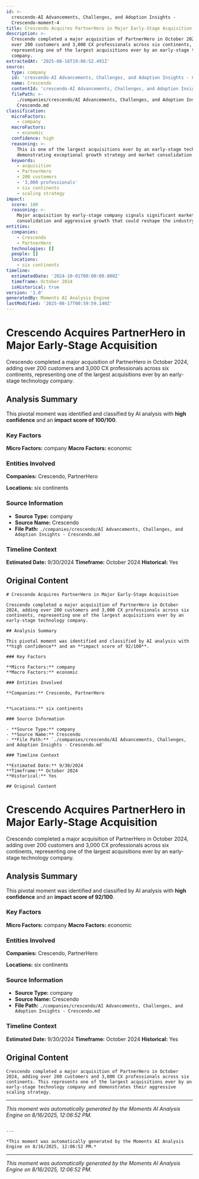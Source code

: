 ```yaml
---
id: >-
  crescendo-AI Advancements, Challenges, and Adoption Insights -
  Crescendo-moment-4
title: Crescendo Acquires PartnerHero in Major Early-Stage Acquisition
description: >-
  Crescendo completed a major acquisition of PartnerHero in October 2024, adding
  over 200 customers and 3,000 CX professionals across six continents,
  representing one of the largest acquisitions ever by an early-stage technology
  company.
extractedAt: '2025-08-16T19:06:52.491Z'
source:
  type: company
  id: 'crescendo-AI Advancements, Challenges, and Adoption Insights - Crescendo'
  name: Crescendo
  contentId: 'crescendo-AI Advancements, Challenges, and Adoption Insights - Crescendo'
  filePath: >-
    ./companies/crescendo/AI Advancements, Challenges, and Adoption Insights -
    Crescendo.md
classification:
  microFactors:
    - company
  macroFactors:
    - economic
  confidence: high
  reasoning: >-
    This is one of the largest acquisitions ever by an early-stage tech company,
    demonstrating exceptional growth strategy and market consolidation
  keywords:
    - acquisition
    - PartnerHero
    - 200 customers
    - '3,000 professionals'
    - six continents
    - scaling strategy
impact:
  score: 100
  reasoning: >-
    Major acquisition by early-stage company signals significant market
    consolidation and aggressive growth that could reshape the industry
entities:
  companies:
    - Crescendo
    - PartnerHero
  technologies: []
  people: []
  locations:
    - six continents
timeline:
  estimatedDate: '2024-10-01T00:00:00.000Z'
  timeframe: October 2024
  isHistorical: true
version: '1.0'
generatedBy: Moments AI Analysis Engine
lastModified: '2025-08-17T00:59:59.140Z'
---
```

# Crescendo Acquires PartnerHero in Major Early-Stage Acquisition

Crescendo completed a major acquisition of PartnerHero in October 2024, adding over 200 customers and 3,000 CX professionals across six continents, representing one of the largest acquisitions ever by an early-stage technology company.

## Analysis Summary

This pivotal moment was identified and classified by AI analysis with **high confidence** and an **impact score of 100/100**.

### Key Factors

**Micro Factors:** company
**Macro Factors:** economic

### Entities Involved

**Companies:** Crescendo, PartnerHero


**Locations:** six continents

### Source Information

- **Source Type:** company
- **Source Name:** Crescendo
- **File Path:** `./companies/crescendo/AI Advancements, Challenges, and Adoption Insights - Crescendo.md`

### Timeline Context

**Estimated Date:** 9/30/2024
**Timeframe:** October 2024
**Historical:** Yes

## Original Content

```
# Crescendo Acquires PartnerHero in Major Early-Stage Acquisition

Crescendo completed a major acquisition of PartnerHero in October 2024, adding over 200 customers and 3,000 CX professionals across six continents, representing one of the largest acquisitions ever by an early-stage technology company.

## Analysis Summary

This pivotal moment was identified and classified by AI analysis with **high confidence** and an **impact score of 92/100**.

### Key Factors

**Micro Factors:** company
**Macro Factors:** economic

### Entities Involved

**Companies:** Crescendo, PartnerHero


**Locations:** six continents

### Source Information

- **Source Type:** company
- **Source Name:** Crescendo
- **File Path:** `./companies/crescendo/AI Advancements, Challenges, and Adoption Insights - Crescendo.md`

### Timeline Context

**Estimated Date:** 9/30/2024
**Timeframe:** October 2024
**Historical:** Yes

## Original Content

```
# Crescendo Acquires PartnerHero in Major Early-Stage Acquisition

Crescendo completed a major acquisition of PartnerHero in October 2024, adding over 200 customers and 3,000 CX professionals across six continents, representing one of the largest acquisitions ever by an early-stage technology company.

## Analysis Summary

This pivotal moment was identified and classified by AI analysis with **high confidence** and an **impact score of 92/100**.

### Key Factors

**Micro Factors:** company
**Macro Factors:** economic

### Entities Involved

**Companies:** Crescendo, PartnerHero


**Locations:** six continents

### Source Information

- **Source Type:** company
- **Source Name:** Crescendo
- **File Path:** `./companies/crescendo/AI Advancements, Challenges, and Adoption Insights - Crescendo.md`

### Timeline Context

**Estimated Date:** 9/30/2024
**Timeframe:** October 2024
**Historical:** Yes

## Original Content

```
Crescendo completed a major acquisition of PartnerHero in October 2024, adding over 200 customers and 3,000 CX professionals across six continents. This represents one of the largest acquisitions ever by an early-stage technology company and demonstrates their aggressive scaling strategy.
```

---

*This moment was automatically generated by the Moments AI Analysis Engine on 8/16/2025, 12:06:52 PM.*

```

---

*This moment was automatically generated by the Moments AI Analysis Engine on 8/16/2025, 12:06:52 PM.*

```

---

*This moment was automatically generated by the Moments AI Analysis Engine on 8/16/2025, 12:06:52 PM.*
